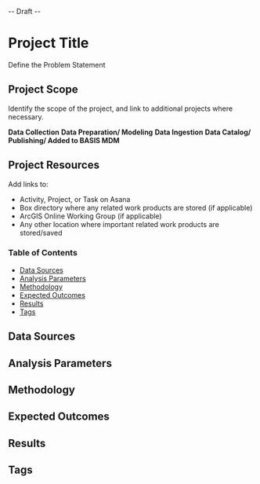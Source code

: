 -- Draft --

# Project Title

Define the Problem Statement

## Project Scope

Identify the scope of the project, and link to additional projects where necessary.

**Data Collection**
**Data Preparation/ Modeling**
**Data Ingestion**
**Data Catalog/ Publishing/ Added to BASIS MDM**

## Project Resources

Add links to:
- Activity, Project, or Task on Asana 
- Box directory where any related work products are stored (if applicable) 
- ArcGIS Online Working Group (if applicable) 
- Any other location where important related work products are stored/saved 

### Table of Contents

- [Data Sources](#data-sources)
- [Analysis Parameters](#analysis-parameters)
- [Methodology](#methodology)
- [Expected Outcomes](#expected-outcomes)
- [Results](#results)
- [Tags](#tags)

## Data Sources

## Analysis Parameters

## Methodology

## Expected Outcomes

## Results

## Tags
